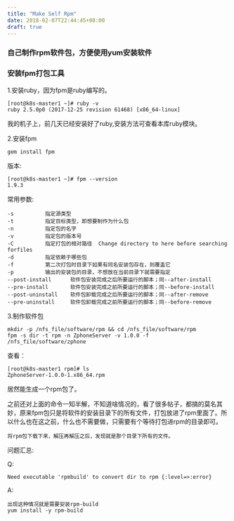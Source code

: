 ```yaml
---
title: "Make Self Rpm"
date: 2018-02-07T22:44:45+08:00
draft: true
---
```



### 自己制作rpm软件包，方便使用yum安装软件


### 安装fpm打包工具

1.安装ruby，因为fpm是ruby编写的。

	[root@k8s-master1 ~]# ruby -v
	ruby 2.5.0p0 (2017-12-25 revision 61468) [x86_64-linux]

我的机子上，前几天已经安装好了ruby,安装方法可查看本库ruby模块。


2.安装fpm

	gem install fpm


版本:

	[root@k8s-master1 ~]# fpm --version
	1.9.3

常用参数:

	-s          指定源类型
	-t          指定目标类型，即想要制作为什么包
	-n          指定包的名字
	-v          指定包的版本号
	-C          指定打包的相对路径  Change directory to here before searching forfiles
	-d          指定依赖于哪些包
	-f          第二次打包时目录下如果有同名安装包存在，则覆盖它
	-p          输出的安装包的目录，不想放在当前目录下就需要指定
	--post-install      软件包安装完成之后所要运行的脚本；同--after-install
	--pre-install       软件包安装完成之前所要运行的脚本；同--before-install
	--post-uninstall    软件包卸载完成之后所要运行的脚本；同--after-remove
	--pre-uninstall     软件包卸载完成之前所要运行的脚本；同--before-remove


3.制作软件包

	mkdir -p /nfs_file/software/rpm && cd /nfs_file/software/rpm
	fpm -s dir -t rpm -n ZphoneServer -v 1.0.0 -f /nfs_file/software/zphone 



查看：

	[root@k8s-master1 rpm]# ls
	ZphoneServer-1.0.0-1.x86_64.rpm

居然能生成一个rpm包了。


之前还对上面的命令一知半解，不知道啥情况的，看了很多帖子，都搞的莫名其妙，原来fpm包只是将软件的安装目录下的所有文件，打包放进了rpm里面了。所以什么也在这之前，什么也不需要做，只需要有个等待打包进rpm的目录即可。


	将rpm包下载下来，解压再解压之后，发现就是那个目录下所有的文件。




问题汇总:

Q:

	Need executable 'rpmbuild' to convert dir to rpm {:level=>:error}

A:

	出现这种情况就是需要安装rpm-build
	yum install -y rpm-build